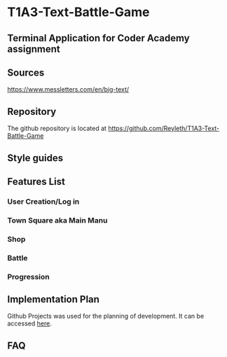 # T1A3-Text-Battle-Game

## Terminal Application for Coder Academy assignment

## Sources

<https://www.messletters.com/en/big-text/>

## Repository

The github repository is located at <https://github.com/Reyleth/T1A3-Text-Battle-Game>

## Style guides

## Features List

### User Creation/Log in

### Town Square aka Main Manu

### Shop

### Battle

### Progression

## Implementation Plan

Github Projects was used for the planning of development. It can be accessed [here](https://github.com/Reyleth/T1A3-Text-Battle-Game/blob/main/README.md).

## FAQ
